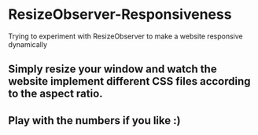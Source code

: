 # ResizeObserver-Responsiveness
Trying to experiment with ResizeObserver to make a website responsive dynamically


## Simply resize your window and watch the website implement different CSS files according to the aspect ratio.
## Play with the numbers if you like :)
